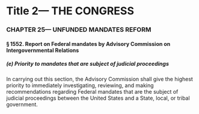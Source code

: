 
# Title 2— THE CONGRESS
### CHAPTER 25— UNFUNDED MANDATES REFORM
#### § 1552. Report on Federal mandates by Advisory Commission on Intergovernmental Relations
##### (e) Priority to mandates that are subject of judicial proceedings

In carrying out this section, the Advisory Commission shall give the highest priority to immediately investigating, reviewing, and making recommendations regarding Federal mandates that are the subject of judicial proceedings between the United States and a State, local, or tribal government.

